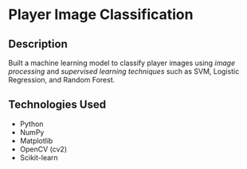 # Player Image Classification

## Description
Built a machine learning model to classify player images using *image processing* and *supervised learning techniques* such as SVM, Logistic Regression, and Random Forest.

## Technologies Used
- Python
- NumPy
- Matplotlib
- OpenCV (cv2)
- Scikit-learn


